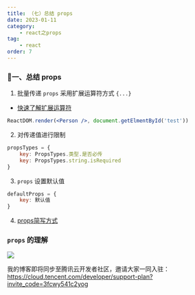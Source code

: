 ```yaml
---
title: （七）总结 props
date: 2023-01-11
category:
    - react之props
tag: 
    - react
order: 7
---
```


### 🐷一、总结 props
1. 批量传递 `props` 采用扩展运算符方式 `{...}`
- [快速了解扩展运算符](../../blend/js/js-9.md)
```jsx
ReactDOM.render(<Person />, document.getElmentById('test'))
```

2. 对传递值进行限制
```jsx
propsTypes = {
    key: PropsTypes.类型.是否必传
    key: PropsTypes.string.isRequired
}
```


3. `props` 设置默认值
```jsx
defaultProps = {
    key: 默认值
}
```

4. [props简写方式](./React-4.md)

### `props` 的理解

![](https://image.zswei.xyz/img/202301112250911.png)


我的博客即将同步至腾讯云开发者社区，邀请大家一同入驻：https://cloud.tencent.com/developer/support-plan?invite_code=3fcwy541c2yog